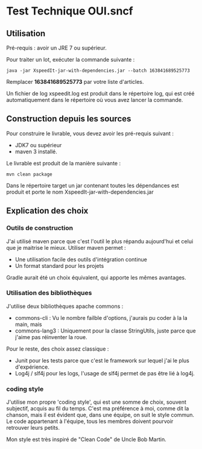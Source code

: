 # Test Technique OUI.sncf 


## Utilisation

Pré-requis : avoir un JRE 7 ou supérieur. 

Pour traiter un lot, exécuter la commande suivante : 

```
java -jar XspeedIt-jar-with-dependencies.jar --batch 163841689525773
```
Remplacer **163841689525773** par votre liste d'articles. 

Un fichier de log xspeedit.log est produit dans le répertoire log, qui est créé automatiquement dans le répertoire où vous avez lancer la commande. 


## Construction depuis les sources

Pour construire le livrable, vous devez avoir les pré-requis suivant : 
  * JDK7 ou supérieur
  * maven 3 installé. 
  
Le livrable est produit de la manière suivante : 

```
mvn clean package
```

Dans le répertoire target un jar contenant toutes les dépendances est produit et porte le nom XspeedIt-jar-with-dependencies.jar


## Explication des choix


### Outils de construction

J'ai utilisé maven parce que c'est l'outil le plus répandu aujourd'hui et celui que je maitrise le mieux. 
Utiliser maven permet : 
  * Une utilisation facile des outils d'intégration continue
  * Un format standard pour les projets
  
Gradle aurait été un choix équivalent, qui apporte les mêmes avantages.  

### Utilisation des bibliothèques 

J'utilise deux bibliothèques apache commons : 
  * commons-cli : Vu le nombre failble d'options, j'aurais pu coder à la la main, mais  
  * commons-lang3 : Uniquement pour la classe StringUtils, juste parce que j'aime pas réinventer la roue. 
  
Pour le reste, des choix assez classique : 
  * Junit pour les tests parce que c'est le framework sur lequel j'ai le plus d'expérience. 
  * Log4j / slf4j pour les logs, l'usage de slf4j permet de pas être lié à log4j. 

### coding style

J'utilise mon propre 'coding style', qui est une somme de choix, souvent subjectif, acquis au fil du temps. C'est ma préférence à moi, comme dit la chanson, mais il est évident que, dans une équipe, on suit le style commun. Le code appartenant à l'équipe, tous les membres doivent pourvoir retrouver leurs petits. 

Mon style est très inspiré de "Clean Code" de Uncle Bob Martin. 

